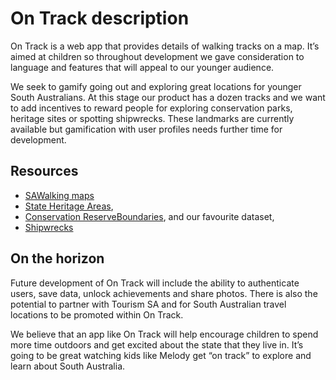 # On Track description
On Track is a web app that provides details of walking tracks on a map. It’s aimed at children so throughout development we gave consideration to language and features that will appeal to our younger audience. 

We seek to gamify going out and exploring great locations for younger South Australians. At this stage our product has a dozen tracks and we want to add incentives to reward people for exploring conservation parks, heritage sites or spotting shipwrecks. These landmarks are currently available but gamification with user profiles needs further time for development. 

## Resources
* [SAWalking maps](http://www.walkingsa.org.au/)
* [State Heritage Areas](https://data.sa.gov.au/data/dataset/state-heritage-areas), 
* [Conservation ReserveBoundaries](https://data.sa.gov.au/data/dataset/conservation-reserve-boundaries), and our favourite dataset,
* [Shipwrecks](https://data.sa.gov.au/data/dataset/shipwrecks)

## On the horizon
Future development of On Track will include the ability to authenticate users, save data, unlock achievements and share photos. There is also the potential to partner with Tourism SA and for South Australian travel locations to be promoted within On Track.

We believe that an app like On Track will help encourage children to spend more time outdoors and get excited about the state that they live in. It’s going to be great watching kids like Melody get “on track” to explore and learn about South Australia.
